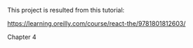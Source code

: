 This project is resulted from this tutorial:

https://learning.oreilly.com/course/react-the/9781801812603/

Chapter 4
